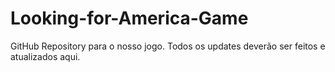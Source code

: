 # Looking-for-America-Game
GitHub Repository para o nosso jogo.
Todos os updates deverão ser feitos e atualizados aqui.
